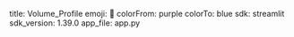 title: Volume_Profile
emoji: 🏃
colorFrom: purple
colorTo: blue
sdk: streamlit
sdk_version: 1.39.0
app_file: app.py

